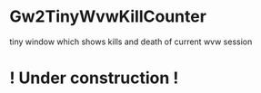 # Gw2TinyWvwKillCounter
 tiny window which shows kills and death of current wvw session

# ! Under construction !